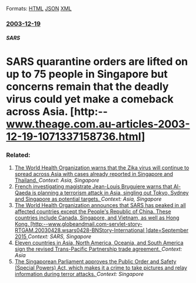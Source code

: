 
Formats: [HTML](/news/2003/12/19/sars-quarantine-orders-are-lifted-on-up-to-75-people-in-singapore-but-concerns-remain-that-the-deadly-virus-could-yet-make-a-comeback-across.html)  [JSON](/news/2003/12/19/sars-quarantine-orders-are-lifted-on-up-to-75-people-in-singapore-but-concerns-remain-that-the-deadly-virus-could-yet-make-a-comeback-across.json)  [XML](/news/2003/12/19/sars-quarantine-orders-are-lifted-on-up-to-75-people-in-singapore-but-concerns-remain-that-the-deadly-virus-could-yet-make-a-comeback-across.xml)  

### [2003-12-19](/news/2003/12/19/index.md)

##### SARS
# SARS quarantine orders are lifted on up to 75 people in Singapore but concerns remain that the deadly virus could yet make a comeback across Asia. [http:--www.theage.com.au-articles-2003-12-19-1071337158736.html]




### Related:

1. [The World Health Organization warns that the Zika virus will continue to spread across Asia with cases already reported in Singapore and Thailand. ](/news/2016/10/11/the-world-health-organization-warns-that-the-zika-virus-will-continue-to-spread-across-asia-with-cases-already-reported-in-singapore-and-tha.md) _Context: Asia, Singapore_
2. [ French investigating magistrate Jean-Louis Bruguiere warns that Al-Qaeda is planning a terrorism attack in Asia, singling out Tokyo, Sydney and Singapore as potential targets. ](/news/2005/08/25/french-investigating-magistrate-jean-louis-bruguia-re-warns-that-al-qaeda-is-planning-a-terrorism-attack-in-asia-singling-out-tokyo-sydne.md) _Context: Asia, Singapore_
3. [ The World Health Organization announces that SARS has peaked in all affected countries except the People's Republic of China. These countries include Canada, Singapore, and Vietnam, as well as Hong Kong. [http:--www.globeandmail.com-servlet-story-RTGAM.20030428.wsars0428-BNStory-International ]date=September 2015 ](/news/2003/04/28/the-world-health-organization-announces-that-sars-has-peaked-in-all-affected-countries-except-the-people-s-republic-of-china-these-countri.md) _Context: SARS, Singapore_
4. [Eleven countries in Asia, North America, Oceania, and South America sign the revised Trans-Pacific Partnership trade agreement. ](/news/2018/03/8/eleven-countries-in-asia-north-america-oceania-and-south-america-sign-the-revised-trans-pacific-partnership-trade-agreement.md) _Context: Asia_
5. [The Singaporean Parliament approves the Public Order and Safety (Special Powers) Act, which makes it a crime to take pictures and relay information during terror attacks. ](/news/2018/03/21/the-singaporean-parliament-approves-the-public-order-and-safety-special-powers-act-which-makes-it-a-crime-to-take-pictures-and-relay-info.md) _Context: Singapore_
